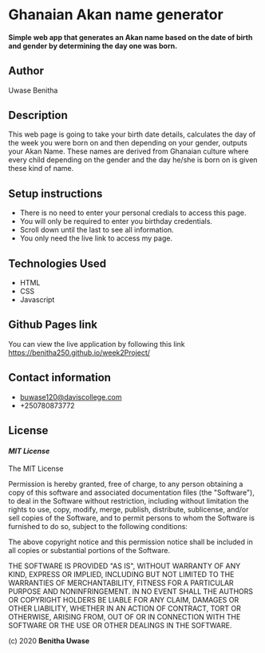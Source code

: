 # Ghanaian Akan name generator
#### Simple web app that generates an Akan name based on the date of birth and gender by determining the day one was born.
## Author
Uwase Benitha

## Description
This web page is going to take your birth date details, calculates the day of the week you were born on and then depending on your gender, outputs your Akan Name. These names are derived from Ghanaian culture where every child depending on the gender and the day he/she is born on is given these kind of name.

## Setup instructions
* There is no need to enter your personal credials to access this page.
* You will only be required to enter you birthday credentials.
* Scroll down until the last to see all information.
* You only need the live link to access my page.

## Technologies Used
* HTML  
* CSS
* Javascript


## Github Pages link
You can view the live application by following this link https://benitha250.github.io/week2Project/

## Contact information
* buwase120@daviscollege.com
* +250780873772

## License
#### *MIT License*
The MIT License

Permission is hereby granted, free of charge, to any person obtaining a copy
of this software and associated documentation files (the "Software"), to deal
in the Software without restriction, including without limitation the rights
to use, copy, modify, merge, publish, distribute, sublicense, and/or sell
copies of the Software, and to permit persons to whom the Software is
furnished to do so, subject to the following conditions:

The above copyright notice and this permission notice shall be included in
all copies or substantial portions of the Software.

THE SOFTWARE IS PROVIDED "AS IS", WITHOUT WARRANTY OF ANY KIND, EXPRESS OR
IMPLIED, INCLUDING BUT NOT LIMITED TO THE WARRANTIES OF MERCHANTABILITY,
FITNESS FOR A PARTICULAR PURPOSE AND NONINFRINGEMENT. IN NO EVENT SHALL THE
AUTHORS OR COPYRIGHT HOLDERS BE LIABLE FOR ANY CLAIM, DAMAGES OR OTHER
LIABILITY, WHETHER IN AN ACTION OF CONTRACT, TORT OR OTHERWISE, ARISING FROM,
OUT OF OR IN CONNECTION WITH THE SOFTWARE OR THE USE OR OTHER DEALINGS IN
THE SOFTWARE.

(c) 2020 **Benitha Uwase**
